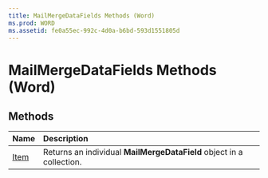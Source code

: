 ```yaml
---
title: MailMergeDataFields Methods (Word)
ms.prod: WORD
ms.assetid: fe0a55ec-992c-4d0a-b6bd-593d1551805d
---
```



# MailMergeDataFields Methods (Word)

## Methods



|**Name**|**Description**|
|:-----|:-----|
|[Item](mailmergedatafields-item-method-word.md)|Returns an individual  **MailMergeDataField** object in a collection.|

